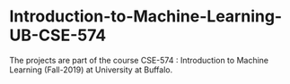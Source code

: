 # Introduction-to-Machine-Learning-UB-CSE-574
The projects are part of the course CSE-574 : Introduction to Machine Learning (Fall-2019) at University at Buffalo.
